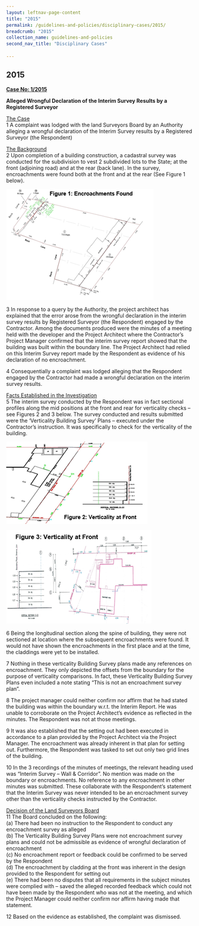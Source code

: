 ```yaml
---
layout: leftnav-page-content
title: "2015"
permalink: /guidelines-and-policies/disciplinary-cases/2015/
breadcrumb: "2015"
collection_name: guidelines-and-policies
second_nav_title: "Disciplinary Cases"

---
```


2015
---

<u><b>Case No: 1/2015</b></u><br>

**Alleged Wrongful Declaration of the Interim Survey Results by a Registered Surveyor**<br>

<u>The Case</u><br>
1 A complaint was lodged with the land Surveyors Board by an Authority alleging a wrongful declaration of the Interim Survey results by a Registered Surveyor (the Respondent)<br>

<u>The Background</u><br>
2 Upon completion of a building construction, a cadastral survey was conducted for the subdivision to vest 2 subdivided lots to the State; at the front (adjoining road) and at the rear (back lane). In the survey, encroachments were found both at the front and at the rear (See Figure 1 below).<br>

![image](/images/1540949519041.png)

3 In response to a query by the Authority, the project architect has explained that the error arose from the wrongful declaration in the interim survey results by Registered Surveyor (the Respondent) engaged by the Contractor. Among the documents produced were the minutes of a meeting held with the developer and the Project Architect where the Contractor’s Project Manager confirmed that the interim survey report showed that the building was built within the boundary line. The Project Architect had relied on this Interim Survey report made by the Respondent as evidence of his declaration of no encroachment.<br>

4 Consequentially a complaint was lodged alleging that the Respondent engaged by the Contractor had made a wrongful declaration on the interim survey results.<br>

<u>Facts Established in the Investigation</u><br> 
5 The interim survey conducted by the Respondent was in fact sectional profiles along the mid positions at the front and rear for verticality checks – see Figures 2 and 3 below. The survey conducted and results submitted were the ‘Verticality Building Survey’ Plans – executed under the Contractor’s instruction. It was specifically to check for the verticality of the building.

![imageone](/images/1540883463516.png)

![imagetwo](/images/1540883206038.png)

6 Being the longitudinal section along the spine of building, they were not sectioned at location where the subsequent encroachments were found. It would not have shown the encroachments in the first place and at the time, the claddings were yet to be installed.<br>

7 Nothing in these verticality Building Survey plans made any references on encroachment. They only depicted the offsets from the boundary for the purpose of verticality comparisons. In fact, these Verticality Building Survey Plans even included a note stating “This is not an encroachment survey plan”.<br>

8 The project manager could neither confirm nor affirm that he had stated the building was within the boundary w.r.t. the Interim Report. He was unable to corroborate on the Project Architect’s evidence as reflected in the minutes. The Respondent was not at those meetings.<br>

9 It was also established that the setting out had been executed in accordance to a plan provided by the Project Architect via the Project Manager. The encroachment was already inherent in that plan for setting out. Furthermore, the Respondent was tasked to set out only two grid lines of the building.<br>

10 In the 3 recordings of the minutes of meetings, the relevant heading used was “Interim Survey – Wall & Corridor”. No mention was made on the boundary or encroachments. No reference to any encroachment in other minutes was submitted. These collaborate with the Respondent’s statement that the Interim Survey was never intended to be an encroachment survey other than the verticality checks instructed by the Contractor.<br>

<u>Decision of the Land Surveyors Board</u><br>
11 The Board concluded on the following:<br>
(a) There had been no instruction to the Respondent to conduct any encroachment survey as alleged<br>
(b) The Verticality Building Survey Plans were not encroachment survey plans and could not be admissible as evidence of wrongful declaration of encroachment<br>
(c) No encroachment report or feedback could be confirmed to be served by the Respondent<br>
(d) The encroachment by cladding at the front was inherent in the design provided to the Respondent for setting out<br>
(e) There had been no disputes that all requirements in the subject minutes were complied with – saved the alleged recorded feedback which could not have been made by the Respondent who was not at the meeting, and which the Project Manager could neither confirm nor affirm having made that statement.<br>

12 Based on the evidence as established, the complaint was dismissed.
